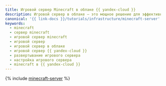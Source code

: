```yaml
---
title: Игровой сервер Minecraft в облаке {{ yandex-cloud }}
description: Игровой сервер в облаке — это мощное решение для эффективной игры в Minecraft. Следуйте этому руководству, чтобы настроить и развернуть свой собственный сервер на платформе {{ yandex-cloud }}.
canonical: '{{ link-docs }}/tutorials/infrastructure/minecraft-server'
keywords:
  - minecraft
  - сервер minecraft
  - игровой сервер minecraft
  - игровой сервер
  - игровой сервер в облаке
  - игровой сервер {{ yandex-cloud }}
  - развертывание игрового сервера
  - настройка игрового сервера
  - minecraft в {{ yandex-cloud }}
---
```


{% include [minecraft-server](../../_tutorials/infrastructure/minecraft-server.md) %}

